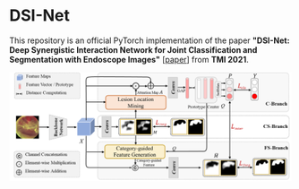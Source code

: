 # DSI-Net

This repository is an official PyTorch implementation of the paper **"DSI-Net: Deep Synergistic Interaction Network for Joint Classification and Segmentation with Endoscope Images"** [[paper](https://www.researchgate.net/publication/348851387_Super-Resolution_Enhanced_Medical_Image_Diagnosis_with_Sample_Affinity_Interaction)] from **TMI 2021**.

<div align=center><img width="700" src=/Figs/Framework.png></div>
